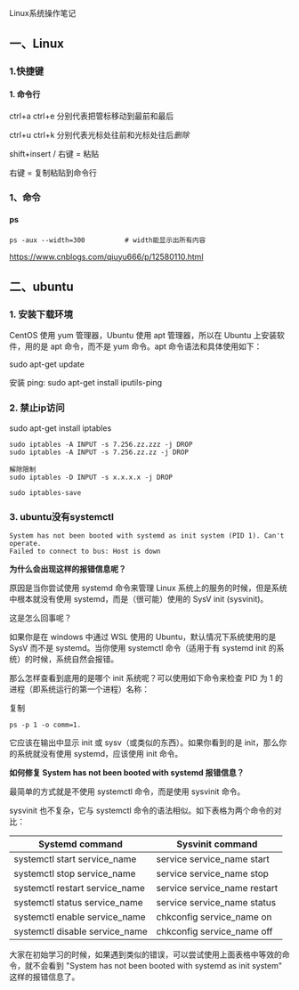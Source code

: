 Linux系统操作笔记

## 一、Linux

### 1.快捷键

#### 1. 命令行

ctrl+a ctrl+e 分别代表把管标移动到最前和最后

ctrl+u ctrl+k 分别代表光标处往前和光标处往后*删除*

shift+insert / 右键  = 粘贴

右键 = 复制粘贴到命令行

### 1、命令

#### ps

```
ps -aux --width=300          # width能显示出所有内容
```

https://www.cnblogs.com/qiuyu666/p/12580110.html

## 二、ubuntu

### 1. 安装下载环境

CentOS 使用 yum 管理器，Ubuntu 使用 apt 管理器，所以在 Ubuntu 上安装软件，用的是 apt 命令，而不是 yum 命令。apt 命令语法和具体使用如下：

sudo apt-get update

安装 ping:       sudo apt-get install iputils-ping 

### 2. 禁止ip访问

sudo apt-get install iptables

```
sudo iptables -A INPUT -s 7.256.zz.zzz -j DROP
sudo iptables -A INPUT -s 7.256.zz.zz -j DROP

解除限制
sudo iptables -D INPUT -s x.x.x.x -j DROP
 
sudo iptables-save
```

### 3. ubuntu没有systemctl

```
System has not been booted with systemd as init system (PID 1). Can't operate.
Failed to connect to bus: Host is down
```

**为什么会出现这样的报错信息呢？**

原因是当你尝试使用 systemd 命令来管理 Linux 系统上的服务的时候，但是系统中根本就没有使用 systemd，而是（很可能）使用的 SysV init (sysvinit)。

这是怎么回事呢？

如果你是在 windows 中通过 WSL 使用的 Ubuntu，默认情况下系统使用的是 SysV 而不是 systemd。当你使用 systemctl 命令（适用于有 systemd init 的系统）的时候，系统自然会报错。

那么怎样查看到底用的是哪个 init 系统呢？可以使用如下命令来检查 PID 为 1 的进程（即系统运行的第一个进程）名称：

复制

```
ps -p 1 -o comm=1.
```

它应该在输出中显示 init 或 sysv（或类似的东西）。如果你看到的是 init，那么你的系统就没有使用 systemd，应该使用 init 命令。

**如何修复 System has not been booted with systemd 报错信息？**

最简单的方式就是不使用 systemctl 命令，而是使用 sysvinit 命令。

sysvinit 也不复杂，它与 systemctl 命令的语法相似。如下表格为两个命令的对比：

| Systemd command                | Sysvinit command             |
| ------------------------------ | ---------------------------- |
| systemctl start service_name   | service service_name start   |
| systemctl stop service_name    | service service_name stop    |
| systemctl restart service_name | service service_name restart |
| systemctl status service_name  | service service_name status  |
| systemctl enable service_name  | chkconfig service_name on    |
| systemctl disable service_name | chkconfig service_name off   |

大家在初始学习的时候，如果遇到类似的错误，可以尝试使用上面表格中等效的命令，就不会看到 "System has not been booted with systemd as init system" 这样的报错信息了。




